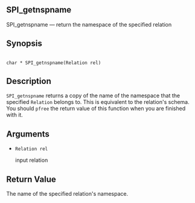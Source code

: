 ## SPI\_getnspname

SPI\_getnspname — return the namespace of the specified relation

## Synopsis

```

char * SPI_getnspname(Relation rel)
```

## Description

`SPI_getnspname` returns a copy of the name of the namespace that the specified `Relation` belongs to. This is equivalent to the relation's schema. You should `pfree` the return value of this function when you are finished with it.

## Arguments

* `Relation rel`

    input relation

## Return Value

The name of the specified relation's namespace.